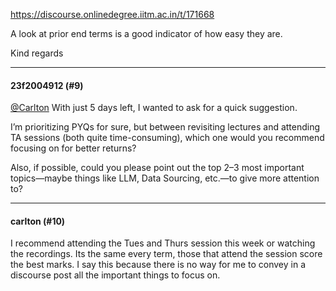 https://discourse.onlinedegree.iitm.ac.in/t/171668

A look at prior end terms is a good indicator of how easy they are.</p>
<p>Kind regards</p><hr>

<h4>23f2004912 (#9)</h4>
<p><a class="mention" href="/u/carlton">@Carlton</a> With just 5 days left, I wanted to ask for a quick suggestion.</p>
<p>I’m prioritizing PYQs for sure, but between revisiting lectures and attending TA sessions (both quite time-consuming), which one would you recommend focusing on for better returns?</p>
<p>Also, if possible, could you please point out the top 2–3 most important topics—maybe things like LLM, Data Sourcing, etc.—to give more attention to?</p><hr>

<h4>carlton (#10)</h4>
<p>I recommend attending the Tues and Thurs session this week or watching the recordings. Its the same every term, those that attend the session score the best marks. I say this because there is no way for me to convey in a discourse post all the important things to focus on.